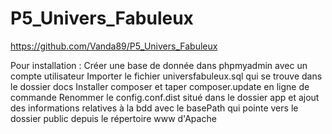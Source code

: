 # P5_Univers_Fabuleux

https://github.com/Vanda89/P5_Univers_Fabuleux

Pour installation : 
  Créer une base de donnée dans phpmyadmin avec un compte utilisateur
  Importer le fichier universfabuleux.sql qui se trouve dans le dossier docs
  Installer composer et taper composer.update en ligne de commande
  Renommer le config.conf.dist situé dans le dossier app et ajout des informations relatives à la bdd avec le basePath qui pointe vers le               dossier public depuis le répertoire www d'Apache
  
